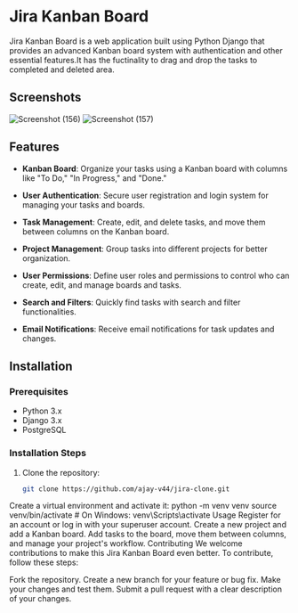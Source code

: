 # Jira Kanban Board

Jira Kanban Board is a web application built using Python Django that provides an advanced Kanban board system with authentication and other essential features.It has the fuctinality to drag and drop the tasks to completed and deleted area.
## Screenshots
![Screenshot (156)](https://github.com/Ajay-v44/TeamMentor/assets/115262085/fd0dfba0-7c37-4347-bb66-0da7b2b60a73)
![Screenshot (157)](https://github.com/Ajay-v44/TeamMentor/assets/115262085/a148dc4b-17eb-409a-9727-df0489d6e346)


## Features

- **Kanban Board**: Organize your tasks using a Kanban board with columns like "To Do," "In Progress," and "Done."

- **User Authentication**: Secure user registration and login system for managing your tasks and boards.

- **Task Management**: Create, edit, and delete tasks, and move them between columns on the Kanban board.

- **Project Management**: Group tasks into different projects for better organization.

- **User Permissions**: Define user roles and permissions to control who can create, edit, and manage boards and tasks.

- **Search and Filters**: Quickly find tasks with search and filter functionalities.

- **Email Notifications**: Receive email notifications for task updates and changes.

## Installation

### Prerequisites

- Python 3.x
- Django 3.x
- PostgreSQL 
### Installation Steps

1. Clone the repository:

   ```bash
   git clone https://github.com/ajay-v44/jira-clone.git

Create a virtual environment and activate it:
python -m venv venv
source venv/bin/activate  # On Windows: venv\Scripts\activate
Usage
Register for an account or log in with your superuser account.
Create a new project and add a Kanban board.
Add tasks to the board, move them between columns, and manage your project's workflow.
Contributing
We welcome contributions to make this Jira Kanban Board even better. To contribute, follow these steps:

Fork the repository.
Create a new branch for your feature or bug fix.
Make your changes and test them.
Submit a pull request with a clear description of your changes.
